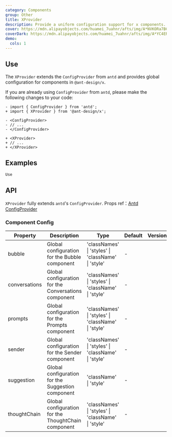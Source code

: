```yaml
---
category: Components
group: Other
title: XProvider
description: Provide a uniform configuration support for x components.
cover: https://mdn.alipayobjects.com/huamei_7uahnr/afts/img/A*NVKORa7BCVwAAAAAAAAAAAAADrJ8AQ/original
coverDark: https://mdn.alipayobjects.com/huamei_7uahnr/afts/img/A*YC4ERpGAddoAAAAAAAAAAAAADrJ8AQ/originaloriginal
demo:
  cols: 1
---
```


## Use

The `XProvider` extends the `ConfigProvider` from `antd` and provides global configuration for components in `@ant-design/x`.

If you are already using `ConfigProvider` from `antd`, please make the following changes to your code:

```tsx
- import { ConfigProvider } from 'antd';
+ import { XProvider } from '@ant-design/x';

- <ConfigProvider>
- // ...
- </ConfigProvider>

+ <XProvider>
+ // ...
+ </XProvider>
```

## Examples

<!-- prettier-ignore -->
<code src="./demo/use.tsx" background="grey">Use</code>

## API

`XProvider` fully extends `antd`'s `ConfigProvider`. Props ref：[Antd ConfigProvider](https://ant-design.antgroup.com/components/config-provider-cn#api)

### Component Config

| Property | Description | Type | Default | Version |
| --- | --- | --- | --- | --- |
| bubble | Global configuration for the Bubble component | 'classNames' \| 'styles' \| 'className' \| 'style' | - |  |
| conversations | Global configuration for the Conversations component | 'classNames' \| 'styles' \| 'className' \| 'style' | - |  |
| prompts | Global configuration for the Prompts component | 'classNames' \| 'styles' \| 'className' \| 'style' | - |  |
| sender | Global configuration for the Sender component | 'classNames' \| 'styles' \| 'className' \| 'style' | - |  |
| suggestion | Global configuration for the Suggestion component | 'className' \| 'style' | - |  |
| thoughtChain | Global configuration for the ThoughtChain component | 'classNames' \| 'styles' \| 'className' \| 'style' | - |  |
